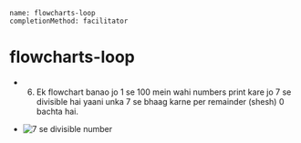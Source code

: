 ```ngMeta
name: flowcharts-loop
completionMethod: facilitator
```
# flowcharts-loop


- 6) Ek flowchart banao jo 1 se 100 mein wahi numbers print kare jo 7 se divisible hai yaani unka 7 se bhaag karne per remainder (shesh) 0 bachta hai.

- ![7 se divisible number](https://storage.cloud.google.com/ng-curriculum-images/python-flowcharts/loop-worksheet/4.6-question6.png)
